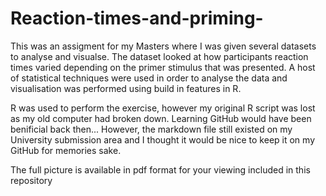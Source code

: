 # Reaction-times-and-priming-
This was an assigment for my Masters where I was given several datasets to analyse and visualse. The dataset looked at how participants reaction times varied depending on the primer stimulus that was presented. A host of statistical techniques were used in order to analyse the data and visualisation was performed using build in features in R. 


R was used to perform the exercise, however my original R script was lost as my old computer had broken down. Learning GitHub would have been benificial back then... However, the markdown file still existed on my University submission area and I thought it would be nice to keep it on my GitHub for memories sake.

The full picture is available in pdf format for your viewing included in this repository 
